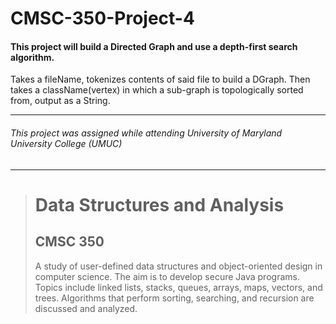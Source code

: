 # CMSC-350-Project-4
#### This project will build a Directed Graph and use a depth-first search algorithm.

Takes a fileName, tokenizes contents of said file to build a DGraph. Then takes a className(vertex) in which a sub-graph is topologically sorted from, output as a String.

---
###### This project was assigned while attending University of Maryland University College (UMUC)
---

><h1>Data Structures and Analysis</h1>
><h2>CMSC 350</h2>
><p>A study of user-defined data structures and object-oriented design in computer science. The aim is to develop secure Java programs. Topics include linked lists, stacks, queues, arrays, maps, vectors, and trees. Algorithms that perform sorting, searching, and recursion are discussed and analyzed.</p>
